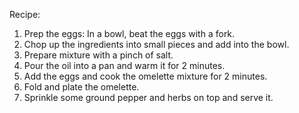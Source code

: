 Recipe:
1. Prep the eggs: In a bowl, beat the eggs with a fork.
2. Chop up the ingredients into small pieces and add into the bowl.
3. Prepare mixture with a pinch of salt.
4. Pour the oil into a pan and warm it for 2 minutes.
5. Add the eggs and cook the omelette mixture for 2 minutes.
7. Fold and plate the omelette.
8. Sprinkle some ground pepper and herbs on top and serve it.